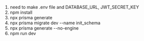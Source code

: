 1. need to make .env file and DATABASE_URL, JWT_SECRET_KEY
2. npm install
3. npx prisma generate
4. npx prisma migrate dev --name init_schema
5. npx prisma generate --no-engine
6. npm run dev
